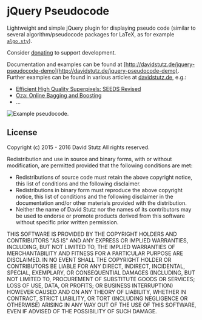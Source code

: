 # jQuery Pseudocode

Lightweight and simple jQuery plugin for displaying pseudo code (similar to several algorithm/pseudocode packages for LaTeX, as for example [`algo.sty`](https://github.com/davidstutz/latex-resources/tree/master/packages)).

Consider [donating](http://davidstutz.de/donate/) to support development.

Documentation and examples can be found at [http://davidstutz.de/jquery-pseudocode-demo](http://davidstutz.de/jquery-pseudocode-demo).
Further examples can be found in various articles at [davidstutz.de](https://davidstutz.de), e.g.:

* [Efficient High Quality Superpixels: SEEDS Revised](http://davidstutz.de/efficient-high-quality-superpixels-seeds-revised/)
* [Oza: Online Bagging and Boosting](http://davidstutz.de/online-bagging-and-boosting/)
* ...

![Example pseudocode.](example.png?raw=true "Example pseudocode.")

## License

Copyright (c) 2015 - 2016 David Stutz
All rights reserved.

Redistribution and use in source and binary forms, with or without modification, are permitted provided that the following conditions are met:

* Redistributions of source code must retain the above copyright notice, this list of conditions and the following disclaimer.
* Redistributions in binary form must reproduce the above copyright notice, this list of conditions and the following disclaimer in the documentation and/or other materials provided with the distribution.
* Neither the name of David Stutz nor the names of its contributors may be used to endorse or promote products derived from this software without specific prior written permission.

THIS SOFTWARE IS PROVIDED BY THE COPYRIGHT HOLDERS AND CONTRIBUTORS "AS IS" AND ANY EXPRESS OR IMPLIED WARRANTIES, INCLUDING, BUT NOT LIMITED TO, THE IMPLIED WARRANTIES OF MERCHANTABILITY AND FITNESS FOR A PARTICULAR PURPOSE ARE DISCLAIMED. IN NO EVENT SHALL THE COPYRIGHT HOLDER OR CONTRIBUTORS BE LIABLE FOR ANY DIRECT, INDIRECT, INCIDENTAL, SPECIAL, EXEMPLARY, OR CONSEQUENTIAL DAMAGES (INCLUDING, BUT NOT LIMITED TO, PROCUREMENT OF SUBSTITUTE GOODS OR SERVICES; LOSS OF USE, DATA, OR PROFITS; OR BUSINESS INTERRUPTION) HOWEVER CAUSED AND ON ANY THEORY OF LIABILITY, WHETHER IN CONTRACT, STRICT LIABILITY, OR TORT (INCLUDING NEGLIGENCE OR OTHERWISE) ARISING IN ANY WAY OUT OF THE USE OF THIS SOFTWARE, EVEN IF ADVISED OF THE POSSIBILITY OF SUCH DAMAGE.
